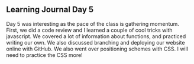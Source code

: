 ## Learning Journal Day 5
Day 5 was interesting as the pace of the class is gathering momentum.  First, we did a code review and I learned a couple of cool tricks with javascript.  We covered a lot of information about functions, and practiced writing our own.  We also discussed branching and deploying our website online with GitHub.  We also went over positioning schemes with CSS.  I will need to practice the CSS more!
